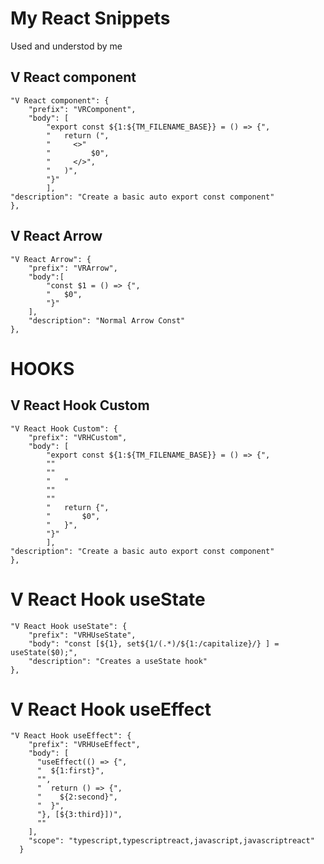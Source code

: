 
# **My React Snippets**

Used and understod by me

## V React component

	"V React component": {
		"prefix": "VRComponent",
		"body": [
			"export const ${1:${TM_FILENAME_BASE}} = () => {",
			"	return (",
			"	  <>"
			"		  $0",
			"	  </>",
			"	)",
			"}"
			],
	"description": "Create a basic auto export const component"
	},


## V React Arrow

	"V React Arrow": {
		"prefix": "VRArrow",
		"body":[
			"const $1 = () => {",
			"	$0",
			"}"
		],
		"description": "Normal Arrow Const"
	},

# **HOOKS**

## V React Hook Custom

	"V React Hook Custom": {
		"prefix": "VRHCustom",
		"body": [
			"export const ${1:${TM_FILENAME_BASE}} = () => {",
			""
			""
			"	"
			""
			""
			"	return {",
			"		$0",
			"	}",
			"}"
			],
	"description": "Create a basic auto export const component"
	},

# V React Hook useState

	"V React Hook useState": {
		"prefix": "VRHUseState",
		"body": "const [${1}, set${1/(.*)/${1:/capitalize}/} ] = useState($0);",
		"description": "Creates a useState hook"
	},

# V React Hook useEffect

	"V React Hook useEffect": {
		"prefix": "VRHUseEffect",
		"body": [
		  "useEffect(() => {",
		  "  ${1:first}",
		  "",
		  "  return () => {",
		  "    ${2:second}",
		  "  }",
		  "}, [${3:third}])",
		  ""
		],
		"scope": "typescript,typescriptreact,javascript,javascriptreact"
	  }
